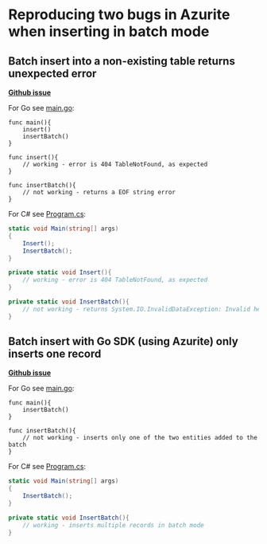 # Reproducing two bugs in Azurite when inserting in batch mode

## Batch insert into a non-existing table returns unexpected error

[**Github issue**](https://github.com/Azure/Azurite/issues/814)

For Go see [main.go](go-sdk/814/main.go):

```golang
func main(){
    insert()
    insertBatch()
}

func insert(){
    // working - error is 404 TableNotFound, as expected
}

func insertBatch(){
    // not working - returns a EOF string error
}
```

For C# see [Program.cs](dotnet-sdk/814/Program.cs):

```csharp
static void Main(string[] args)
{
    Insert();
    InsertBatch();
}

private static void Insert(){
    // working - error is 404 TableNotFound, as expected
}

private static void InsertBatch(){
    // not working - returns System.IO.InvalidDataException: Invalid header line: HTTP/1.1 400 Bad Request
}
```

## Batch insert with Go SDK (using Azurite) only inserts one record

[**Github issue**](https://github.com/Azure/azure-sdk-for-go/issues/14750)

For Go see [main.go](go-sdk/14750/main.go):

```golang
func main(){
    insertBatch()
}

func insertBatch(){
    // not working - inserts only one of the two entities added to the batch
}
```

For C# see [Program.cs](dotnet-sdk/14750/Program.cs):

```csharp
static void Main(string[] args)
{
    InsertBatch();
}

private static void InsertBatch(){
    // working - inserts multiple records in batch mode
}
```
